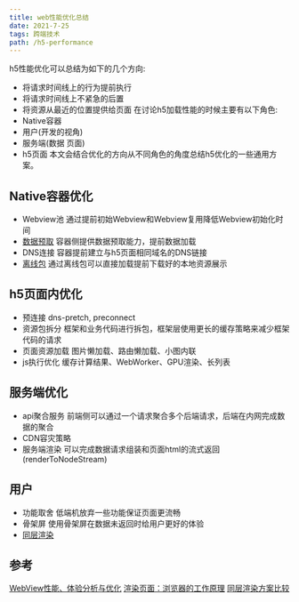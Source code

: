 ```yaml
---
title: web性能优化总结
date: 2021-7-25
tags: 跨端技术
path: /h5-performance
---
```


h5性能优化可以总结为如下的几个方向:
* 将请求时间线上的行为提前执行
* 将请求时间线上不紧急的后置
* 将资源从最近的位置提供给页面
在讨论h5加载性能的时候主要有以下角色:
* Native容器
* 用户(开发的视角)
* 服务端(数据 页面)
* h5页面
本文会结合优化的方向从不同角色的角度总结h5优化的一些通用方案。

## Native容器优化
* Webview池 通过提前初始Webview和Webview复用降低Webview初始化时间
* [数据预取](https://icantunderstand.cn/cross-platform-prefetch) 容器侧提供数据预取能力，提前数据加载
* DNS连接 容器提前建立与h5页面相同域名的DNS链接
* [离线包](https://icantunderstand.cn/cross-platform-offline) 通过离线包可以直接加载提前下载好的本地资源展示

## h5页面内优化
* 预连接 dns-pretch, preconnect
* 资源包拆分 框架和业务代码进行拆包，框架层使用更长的缓存策略来减少框架代码的请求
* 页面资源加载 图片懒加载、路由懒加载、小图内联
* js执行优化 缓存计算结果、WebWorker、GPU渲染、长列表  

## 服务端优化
* api聚合服务 前端侧可以通过一个请求聚合多个后端请求，后端在内网完成数据的聚合
* CDN容灾策略
* 服务端渲染 可以完成数据请求组装和页面html的流式返回(renderToNodeStream)

## 用户
* 功能取舍 低端机放弃一些功能保证页面更流畅
* 骨架屏 使用骨架屏在数据未返回时给用户更好的体验
* [同层渲染](https://blog.ihanai.com/2020/12/comparison-of-solution-for-same-layer-render.html)

## 参考
[WebView性能、体验分析与优化](https://tech.meituan.com/2017/06/09/webviewperf.html)
[渲染页面：浏览器的工作原理](https://developer.mozilla.org/zh-CN/docs/Web/Performance/How_browsers_work)
[同层渲染方案比较](https://blog.ihanai.com/2020/12/comparison-of-solution-for-same-layer-render.html)